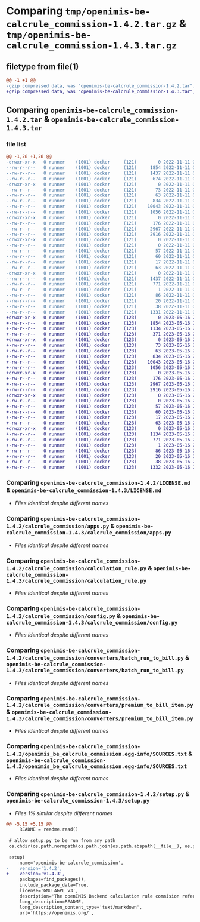 # Comparing `tmp/openimis-be-calcrule_commission-1.4.2.tar.gz` & `tmp/openimis-be-calcrule_commission-1.4.3.tar.gz`

## filetype from file(1)

```diff
@@ -1 +1 @@
-gzip compressed data, was "openimis-be-calcrule_commission-1.4.2.tar", last modified: Fri Nov 11 08:12:35 2022, max compression
+gzip compressed data, was "openimis-be-calcrule_commission-1.4.3.tar", last modified: Tue May 16 21:38:59 2023, max compression
```

## Comparing `openimis-be-calcrule_commission-1.4.2.tar` & `openimis-be-calcrule_commission-1.4.3.tar`

### file list

```diff
@@ -1,28 +1,28 @@
-drwxr-xr-x   0 runner    (1001) docker     (121)        0 2022-11-11 08:12:35.983671 openimis-be-calcrule_commission-1.4.2/
--rw-r--r--   0 runner    (1001) docker     (121)     1854 2022-11-11 08:12:22.000000 openimis-be-calcrule_commission-1.4.2/LICENSE.md
--rw-r--r--   0 runner    (1001) docker     (121)     1437 2022-11-11 08:12:35.983671 openimis-be-calcrule_commission-1.4.2/PKG-INFO
--rw-r--r--   0 runner    (1001) docker     (121)      674 2022-11-11 08:12:22.000000 openimis-be-calcrule_commission-1.4.2/README.md
-drwxr-xr-x   0 runner    (1001) docker     (121)        0 2022-11-11 08:12:35.983671 openimis-be-calcrule_commission-1.4.2/calcrule_commission/
--rw-r--r--   0 runner    (1001) docker     (121)       73 2022-11-11 08:12:22.000000 openimis-be-calcrule_commission-1.4.2/calcrule_commission/__init__.py
--rw-r--r--   0 runner    (1001) docker     (121)       63 2022-11-11 08:12:22.000000 openimis-be-calcrule_commission-1.4.2/calcrule_commission/admin.py
--rw-r--r--   0 runner    (1001) docker     (121)      834 2022-11-11 08:12:22.000000 openimis-be-calcrule_commission-1.4.2/calcrule_commission/apps.py
--rw-r--r--   0 runner    (1001) docker     (121)    10043 2022-11-11 08:12:22.000000 openimis-be-calcrule_commission-1.4.2/calcrule_commission/calculation_rule.py
--rw-r--r--   0 runner    (1001) docker     (121)     1056 2022-11-11 08:12:22.000000 openimis-be-calcrule_commission-1.4.2/calcrule_commission/config.py
-drwxr-xr-x   0 runner    (1001) docker     (121)        0 2022-11-11 08:12:35.983671 openimis-be-calcrule_commission-1.4.2/calcrule_commission/converters/
--rw-r--r--   0 runner    (1001) docker     (121)      176 2022-11-11 08:12:22.000000 openimis-be-calcrule_commission-1.4.2/calcrule_commission/converters/__init__.py
--rw-r--r--   0 runner    (1001) docker     (121)     2967 2022-11-11 08:12:22.000000 openimis-be-calcrule_commission-1.4.2/calcrule_commission/converters/batch_run_to_bill.py
--rw-r--r--   0 runner    (1001) docker     (121)     2916 2022-11-11 08:12:22.000000 openimis-be-calcrule_commission-1.4.2/calcrule_commission/converters/premium_to_bill_item.py
-drwxr-xr-x   0 runner    (1001) docker     (121)        0 2022-11-11 08:12:35.983671 openimis-be-calcrule_commission-1.4.2/calcrule_commission/migrations/
--rw-r--r--   0 runner    (1001) docker     (121)        0 2022-11-11 08:12:22.000000 openimis-be-calcrule_commission-1.4.2/calcrule_commission/migrations/__init__.py
--rw-r--r--   0 runner    (1001) docker     (121)       57 2022-11-11 08:12:22.000000 openimis-be-calcrule_commission-1.4.2/calcrule_commission/models.py
--rw-r--r--   0 runner    (1001) docker     (121)       60 2022-11-11 08:12:22.000000 openimis-be-calcrule_commission-1.4.2/calcrule_commission/tests.py
--rw-r--r--   0 runner    (1001) docker     (121)       17 2022-11-11 08:12:22.000000 openimis-be-calcrule_commission-1.4.2/calcrule_commission/urls.py
--rw-r--r--   0 runner    (1001) docker     (121)       63 2022-11-11 08:12:22.000000 openimis-be-calcrule_commission-1.4.2/calcrule_commission/views.py
-drwxr-xr-x   0 runner    (1001) docker     (121)        0 2022-11-11 08:12:35.983671 openimis-be-calcrule_commission-1.4.2/openimis_be_calcrule_commission.egg-info/
--rw-r--r--   0 runner    (1001) docker     (121)     1437 2022-11-11 08:12:35.000000 openimis-be-calcrule_commission-1.4.2/openimis_be_calcrule_commission.egg-info/PKG-INFO
--rw-r--r--   0 runner    (1001) docker     (121)      771 2022-11-11 08:12:35.000000 openimis-be-calcrule_commission-1.4.2/openimis_be_calcrule_commission.egg-info/SOURCES.txt
--rw-r--r--   0 runner    (1001) docker     (121)        1 2022-11-11 08:12:35.000000 openimis-be-calcrule_commission-1.4.2/openimis_be_calcrule_commission.egg-info/dependency_links.txt
--rw-r--r--   0 runner    (1001) docker     (121)       86 2022-11-11 08:12:35.000000 openimis-be-calcrule_commission-1.4.2/openimis_be_calcrule_commission.egg-info/requires.txt
--rw-r--r--   0 runner    (1001) docker     (121)       20 2022-11-11 08:12:35.000000 openimis-be-calcrule_commission-1.4.2/openimis_be_calcrule_commission.egg-info/top_level.txt
--rw-r--r--   0 runner    (1001) docker     (121)       38 2022-11-11 08:12:35.983671 openimis-be-calcrule_commission-1.4.2/setup.cfg
--rw-r--r--   0 runner    (1001) docker     (121)     1331 2022-11-11 08:12:34.000000 openimis-be-calcrule_commission-1.4.2/setup.py
+drwxr-xr-x   0 runner    (1001) docker     (123)        0 2023-05-16 21:38:59.669758 openimis-be-calcrule_commission-1.4.3/
+-rw-r--r--   0 runner    (1001) docker     (123)     1854 2023-05-16 21:38:47.000000 openimis-be-calcrule_commission-1.4.3/LICENSE.md
+-rw-r--r--   0 runner    (1001) docker     (123)     1134 2023-05-16 21:38:59.669758 openimis-be-calcrule_commission-1.4.3/PKG-INFO
+-rw-r--r--   0 runner    (1001) docker     (123)      371 2023-05-16 21:38:47.000000 openimis-be-calcrule_commission-1.4.3/README.md
+drwxr-xr-x   0 runner    (1001) docker     (123)        0 2023-05-16 21:38:59.669758 openimis-be-calcrule_commission-1.4.3/calcrule_commission/
+-rw-r--r--   0 runner    (1001) docker     (123)       73 2023-05-16 21:38:47.000000 openimis-be-calcrule_commission-1.4.3/calcrule_commission/__init__.py
+-rw-r--r--   0 runner    (1001) docker     (123)       63 2023-05-16 21:38:47.000000 openimis-be-calcrule_commission-1.4.3/calcrule_commission/admin.py
+-rw-r--r--   0 runner    (1001) docker     (123)      834 2023-05-16 21:38:47.000000 openimis-be-calcrule_commission-1.4.3/calcrule_commission/apps.py
+-rw-r--r--   0 runner    (1001) docker     (123)    10043 2023-05-16 21:38:47.000000 openimis-be-calcrule_commission-1.4.3/calcrule_commission/calculation_rule.py
+-rw-r--r--   0 runner    (1001) docker     (123)     1056 2023-05-16 21:38:47.000000 openimis-be-calcrule_commission-1.4.3/calcrule_commission/config.py
+drwxr-xr-x   0 runner    (1001) docker     (123)        0 2023-05-16 21:38:59.669758 openimis-be-calcrule_commission-1.4.3/calcrule_commission/converters/
+-rw-r--r--   0 runner    (1001) docker     (123)      176 2023-05-16 21:38:47.000000 openimis-be-calcrule_commission-1.4.3/calcrule_commission/converters/__init__.py
+-rw-r--r--   0 runner    (1001) docker     (123)     2967 2023-05-16 21:38:47.000000 openimis-be-calcrule_commission-1.4.3/calcrule_commission/converters/batch_run_to_bill.py
+-rw-r--r--   0 runner    (1001) docker     (123)     2916 2023-05-16 21:38:47.000000 openimis-be-calcrule_commission-1.4.3/calcrule_commission/converters/premium_to_bill_item.py
+drwxr-xr-x   0 runner    (1001) docker     (123)        0 2023-05-16 21:38:59.669758 openimis-be-calcrule_commission-1.4.3/calcrule_commission/migrations/
+-rw-r--r--   0 runner    (1001) docker     (123)        0 2023-05-16 21:38:47.000000 openimis-be-calcrule_commission-1.4.3/calcrule_commission/migrations/__init__.py
+-rw-r--r--   0 runner    (1001) docker     (123)       57 2023-05-16 21:38:47.000000 openimis-be-calcrule_commission-1.4.3/calcrule_commission/models.py
+-rw-r--r--   0 runner    (1001) docker     (123)       60 2023-05-16 21:38:47.000000 openimis-be-calcrule_commission-1.4.3/calcrule_commission/tests.py
+-rw-r--r--   0 runner    (1001) docker     (123)       17 2023-05-16 21:38:47.000000 openimis-be-calcrule_commission-1.4.3/calcrule_commission/urls.py
+-rw-r--r--   0 runner    (1001) docker     (123)       63 2023-05-16 21:38:47.000000 openimis-be-calcrule_commission-1.4.3/calcrule_commission/views.py
+drwxr-xr-x   0 runner    (1001) docker     (123)        0 2023-05-16 21:38:59.669758 openimis-be-calcrule_commission-1.4.3/openimis_be_calcrule_commission.egg-info/
+-rw-r--r--   0 runner    (1001) docker     (123)     1134 2023-05-16 21:38:59.000000 openimis-be-calcrule_commission-1.4.3/openimis_be_calcrule_commission.egg-info/PKG-INFO
+-rw-r--r--   0 runner    (1001) docker     (123)      771 2023-05-16 21:38:59.000000 openimis-be-calcrule_commission-1.4.3/openimis_be_calcrule_commission.egg-info/SOURCES.txt
+-rw-r--r--   0 runner    (1001) docker     (123)        1 2023-05-16 21:38:59.000000 openimis-be-calcrule_commission-1.4.3/openimis_be_calcrule_commission.egg-info/dependency_links.txt
+-rw-r--r--   0 runner    (1001) docker     (123)       86 2023-05-16 21:38:59.000000 openimis-be-calcrule_commission-1.4.3/openimis_be_calcrule_commission.egg-info/requires.txt
+-rw-r--r--   0 runner    (1001) docker     (123)       20 2023-05-16 21:38:59.000000 openimis-be-calcrule_commission-1.4.3/openimis_be_calcrule_commission.egg-info/top_level.txt
+-rw-r--r--   0 runner    (1001) docker     (123)       38 2023-05-16 21:38:59.669758 openimis-be-calcrule_commission-1.4.3/setup.cfg
+-rw-r--r--   0 runner    (1001) docker     (123)     1332 2023-05-16 21:38:57.000000 openimis-be-calcrule_commission-1.4.3/setup.py
```

### Comparing `openimis-be-calcrule_commission-1.4.2/LICENSE.md` & `openimis-be-calcrule_commission-1.4.3/LICENSE.md`

 * *Files identical despite different names*

### Comparing `openimis-be-calcrule_commission-1.4.2/calcrule_commission/apps.py` & `openimis-be-calcrule_commission-1.4.3/calcrule_commission/apps.py`

 * *Files identical despite different names*

### Comparing `openimis-be-calcrule_commission-1.4.2/calcrule_commission/calculation_rule.py` & `openimis-be-calcrule_commission-1.4.3/calcrule_commission/calculation_rule.py`

 * *Files identical despite different names*

### Comparing `openimis-be-calcrule_commission-1.4.2/calcrule_commission/config.py` & `openimis-be-calcrule_commission-1.4.3/calcrule_commission/config.py`

 * *Files identical despite different names*

### Comparing `openimis-be-calcrule_commission-1.4.2/calcrule_commission/converters/batch_run_to_bill.py` & `openimis-be-calcrule_commission-1.4.3/calcrule_commission/converters/batch_run_to_bill.py`

 * *Files identical despite different names*

### Comparing `openimis-be-calcrule_commission-1.4.2/calcrule_commission/converters/premium_to_bill_item.py` & `openimis-be-calcrule_commission-1.4.3/calcrule_commission/converters/premium_to_bill_item.py`

 * *Files identical despite different names*

### Comparing `openimis-be-calcrule_commission-1.4.2/openimis_be_calcrule_commission.egg-info/SOURCES.txt` & `openimis-be-calcrule_commission-1.4.3/openimis_be_calcrule_commission.egg-info/SOURCES.txt`

 * *Files identical despite different names*

### Comparing `openimis-be-calcrule_commission-1.4.2/setup.py` & `openimis-be-calcrule_commission-1.4.3/setup.py`

 * *Files 1% similar despite different names*

```diff
@@ -5,15 +5,15 @@
     README = readme.read()
 
 # allow setup.py to be run from any path
 os.chdir(os.path.normpath(os.path.join(os.path.abspath(__file__), os.pardir)))
 
 setup(
     name='openimis-be-calcrule_commission',
-    version='1.4.2',
+    version='v1.4.3',
     packages=find_packages(),
     include_package_data=True,
     license='GNU AGPL v3',
     description='The openIMIS Backend calculation rule commision reference module.',
     long_description=README,
     long_description_content_type='text/markdown',
     url='https://openimis.org/',
```

